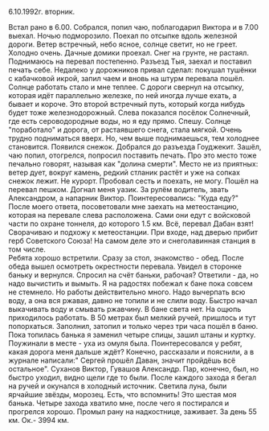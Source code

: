 6.10.1992г. вторник.

Встал рано в 6.00. Собрался, попил чаю, поблагодарил Виктора и в 7.00 выехал. Ночью подморозило. Поехал по отсыпке вдоль железной дороги. 
  Ветер встречный, небо ясное, солнце светит, но не греет. Холодно очень. Дачные домики проехал. Снег на грунте, не растаял. Поднимаюсь на перевал постепенно.
  Разъезд Тыя, заехал и поставил печать себе. Недалеко у дорожников привал сделал: покушал тушёнки с кабачковой икрой, запил чаем и вновь на штурм перевала пошёл. Солнце работать стало и мне теплее. С дороги свернул на отсыпку, которая идёт параллельно железке, по ней иногда лучше ехать, а бывает и короче. Это второй встречный путь, который когда нибудь будет тоже железнодорожный.
 Слева показался посёлок Солнечный, где есть сероводородные воды, но я еду прямо. Спешу.
  Солнце "поработало" и дорога, от растаявшего снега, стала мягкой. Очень трудно подниматься вверх. Но, чем выше поднимаешься, тем холоднее становится. Появился снежок.
  Добрался до разъезда Гоуджекит. Зашёл, чаю попил,  отогрелся, попросил поставить печать. Про это место тоже печально говорят, называя как "долина смерти". Место не из приятных: ветер дует, вокруг камень, редкий стланик растёт и уже на сопках снежок лежит. Не курорт.
  Пробовал сесть и поехать, не могу. Пошёл на перевал пешком. Догнал меня уазик. За рулём водитель, звать Александром, а напарник Виктор. Поинтересовались: "Куда еду?" После моего ответа, посоветовали мне заехать на метеостанцию, которая на перевале слева расположена. Сами они едут с войсковой части по охране тоннеля, до которого 1.5 км. Всё, перевал Дабан взят! Сворачиваю и подхожу к метеостанции. При входе, над дверью прибит герб Советского Союза! На самом деле это и снеголавинная станция в том числе.  
  Ребята хорошо встретили. Сразу за стол, знакомство - обед. После обеда вышел осмотреть окрестности перевала. Увидел в сторонке баньку и вернулся. Спросил на счёт баньки, рабочая? Ответили - да, но надо вычистить и вымыть. Я на радостях побежал к бане пока совсем не стемнело. 
  Но работы действительно много. Надо вычерпать всю воду, а она вся ржавая, давно не топили и не слили воду. Быстро начал выкачивать воду и смывать ржавчину. В бане света нет. На ощюпь приходилось работать. В 50 метрах был мелкий ручей, пришлось и тут попорхаться. Заполнил, затопил и только через три часа пошёл в баню. Пока топилась банька я заменил четыре спицы, зашил штаны и куртку. Поужинали в месте - уха из омуля была.  Поинтересовался у ребят, какая дорога меня дальше ждёт? Конечно, рассказали и пояснили, а в журнале написали:" Сергей прошёл Даван, значит пройдёшь всё остальное". Суханов Виктор, Гувашов Александр.
   Пар, конечно, был, но быстро уходил, видно щели где то были. После каждого захода я бегал на ручей и окунался в холодный источник. Светила луна, были ярчайшие звёзды, морозец. Есть, что вспомнить! Это шестая моя банька. Четыре захода хватило мне, после чего я постирался и прогрелся хорошо. Промыл рану на надкостнице, заживает.
  За день 55 км. Ок.- 3994 км.
